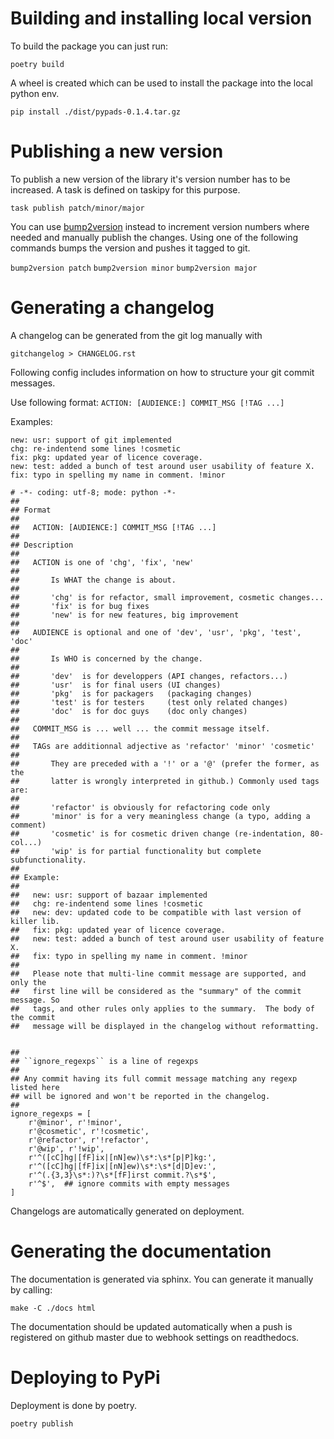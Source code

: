 # Building and installing local version

To build the package you can just run:

``
poetry build
``

A wheel is created which can be used to install the package into the local python env.

``
pip install ./dist/pypads-0.1.4.tar.gz
``

# Publishing a new version

To publish a new version of the library it's version number has to be increased.
A task is defined on taskipy for this purpose.

``
task publish patch/minor/major
``

You can use [bump2version](https://pypi.org/project/bump2version/) instead to increment version numbers where needed and manually publish the changes.
Using one of the following commands bumps the version and pushes it tagged to git.

``
bump2version patch
``
``
bump2version minor
``
``
bump2version major
``

# Generating a changelog

A changelog can be generated from the git log manually with 

``
gitchangelog > CHANGELOG.rst
``

Following config includes information on how to structure your git commit messages.

Use following format: ``ACTION: [AUDIENCE:] COMMIT_MSG [!TAG ...]``

Examples:

````
new: usr: support of git implemented
chg: re-indentend some lines !cosmetic
fix: pkg: updated year of licence coverage.
new: test: added a bunch of test around user usability of feature X.
fix: typo in spelling my name in comment. !minor
````

````
# -*- coding: utf-8; mode: python -*-
##
## Format
##
##   ACTION: [AUDIENCE:] COMMIT_MSG [!TAG ...]
##
## Description
##
##   ACTION is one of 'chg', 'fix', 'new'
##
##       Is WHAT the change is about.
##
##       'chg' is for refactor, small improvement, cosmetic changes...
##       'fix' is for bug fixes
##       'new' is for new features, big improvement
##
##   AUDIENCE is optional and one of 'dev', 'usr', 'pkg', 'test', 'doc'
##
##       Is WHO is concerned by the change.
##
##       'dev'  is for developpers (API changes, refactors...)
##       'usr'  is for final users (UI changes)
##       'pkg'  is for packagers   (packaging changes)
##       'test' is for testers     (test only related changes)
##       'doc'  is for doc guys    (doc only changes)
##
##   COMMIT_MSG is ... well ... the commit message itself.
##
##   TAGs are additionnal adjective as 'refactor' 'minor' 'cosmetic'
##
##       They are preceded with a '!' or a '@' (prefer the former, as the
##       latter is wrongly interpreted in github.) Commonly used tags are:
##
##       'refactor' is obviously for refactoring code only
##       'minor' is for a very meaningless change (a typo, adding a comment)
##       'cosmetic' is for cosmetic driven change (re-indentation, 80-col...)
##       'wip' is for partial functionality but complete subfunctionality.
##
## Example:
##
##   new: usr: support of bazaar implemented
##   chg: re-indentend some lines !cosmetic
##   new: dev: updated code to be compatible with last version of killer lib.
##   fix: pkg: updated year of licence coverage.
##   new: test: added a bunch of test around user usability of feature X.
##   fix: typo in spelling my name in comment. !minor
##
##   Please note that multi-line commit message are supported, and only the
##   first line will be considered as the "summary" of the commit message. So
##   tags, and other rules only applies to the summary.  The body of the commit
##   message will be displayed in the changelog without reformatting.


##
## ``ignore_regexps`` is a line of regexps
##
## Any commit having its full commit message matching any regexp listed here
## will be ignored and won't be reported in the changelog.
##
ignore_regexps = [
    r'@minor', r'!minor',
    r'@cosmetic', r'!cosmetic',
    r'@refactor', r'!refactor',
    r'@wip', r'!wip',
    r'^([cC]hg|[fF]ix|[nN]ew)\s*:\s*[p|P]kg:',
    r'^([cC]hg|[fF]ix|[nN]ew)\s*:\s*[d|D]ev:',
    r'^(.{3,3}\s*:)?\s*[fF]irst commit.?\s*$',
    r'^$',  ## ignore commits with empty messages
]
````

Changelogs are automatically generated on deployment.

# Generating the documentation

The documentation is generated via sphinx. You can generate it manually by calling:

``
make -C ./docs html
``

The documentation should be updated automatically when a push is registered on github master due to webhook settings on readthedocs.

# Deploying to PyPi

Deployment is done by poetry.

``
poetry publish
``